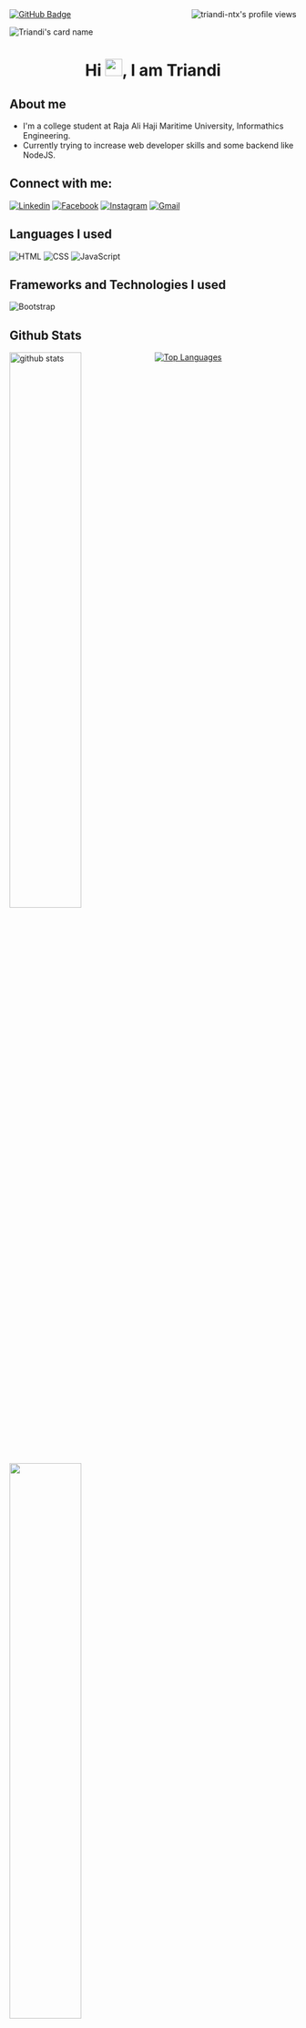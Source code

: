 <a href="https://github.com/Meghna-DAS/github-profile-views-counter">
    <img src="https://komarev.com/ghpvc/?username=triandi-ntx" alt="triandi-ntx's profile views" align="right">
</a>
<a href="https://github.com/triandi-ntx?tab=followers"><img src="https://img.shields.io/github/followers/triandi-ntx?label=Followers&style=social" alt="GitHub Badge"></a>

<br />


![Triandi's card name](https://cardivo.vercel.app/api?name=Triandi&description=&image=https://dicoding-web-img.sgp1.cdn.digitaloceanspaces.com/small/avatar/dos:e2f1bbd647ebe630330a22d4ee95392220220312223313.png?v=4&fontColor=%23ffffff&backgroundColor=%232A272A&iconColor=%23fff&instagram=triandi.ntx&pattern=iLikeFood&colorPattern=%23000)

<h1 align="center">Hi <img src="https://raw.githubusercontent.com/MartinHeinz/MartinHeinz/master/wave.gif" width="30px">, I am Triandi</h1>

##   About me
- I'm a college student at Raja Ali Haji Maritime University, Informathics Engineering.
- Currently trying to increase web developer skills and some backend like NodeJS.


## Connect with me:
[![Linkedin](https://img.shields.io/badge/-LinkedIn-blue?style=flat&logo=Linkedin&logoColor=white)](https://www.linkedin.com/in/triandi-andi/)
[![Facebook](https://img.shields.io/badge/Facebook-%231877F2.svg?&style=flat&logo=facebook&logoColor=white)](https://web.facebook.com/triandi.andi.31/)
[![Instagram](https://img.shields.io/badge/-Instagram-c13584?style=flat&labelColor=c13584&logo=instagram&logoColor=white)](https://www.instagram.com/triandi.ntx/)
[![Gmail](https://img.shields.io/badge/-Gmail-c14438?style=flat&logo=gmail&logoColor=white)](mailto:triandi.ntx@gmail.com)
## Languages I used

<img alt="HTML" src="https://img.shields.io/badge/-HTML-E34F26?logo=html5&logoColor=black&style=for-the-badge"> <img alt="CSS" src="https://img.shields.io/badge/-CSS-1572B6?logo=CSS3&logoColor=black&style=for-the-badge"> <img alt="JavaScript" src="https://img.shields.io/badge/-JavaScript-F7DF1E?logo=javascript&logoColor=black&style=for-the-badge">

## Frameworks and Technologies I used
<img alt="Bootstrap" src="https://img.shields.io/badge/-Bootstrap-7952B3?logo=bootstrap&logoColor=black&style=for-the-badge"> 


## Github Stats
<img src="https://github-readme-stats.vercel.app/api?username=triandi-ntx&show_icons=true&theme=tokyonight" alt="github stats" width="50%" align="left"/>
<img src="https://github-readme-streak-stats.herokuapp.com/?user=triandi-ntx&theme=dark" width="50%" align="left">

[![Top Languages](https://github-readme-stats.vercel.app/api/top-langs/?username=triandi-ntx&layout=compact)](https://github.com/triandi/github-readme-stats)


